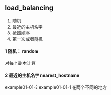 ##  load_balancing

1. 随机
2. 最近的主机名字
3. 按照顺序
4. 第一次或者随机


#### 1 随机： random

对每个副本计算


#### 2 最近的主机名字 nearest_hostname

example01-01-2
example01-01-1
在两个不同的地方



